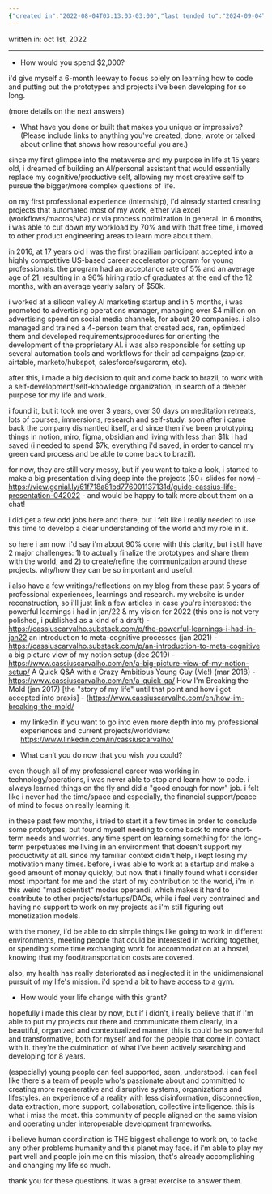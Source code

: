 ```yaml
---
{"created in":"2022-08-04T03:13:03-03:00","last tended to":"2024-09-04T14:55:25-03:00","tags":["🌿"],"dg-publish":true,"permalink":"/010-notes-from-courses-events-and-chats/2022-08-inflection-grants-application/","dgPassFrontmatter":true,"created":"2022-08-04T03:13:03.726-03:00","updated":"2024-09-04T14:55:26.690-03:00"}
---
```


written in: oct 1st, 2022

---

- How would you spend $2,000?

i'd give myself a 6-month leeway to focus solely on learning how to code and putting out the prototypes and projects i've been developing for so long.

(more details on the next answers)

- What have you done or built that makes you unique or impressive?
(Please include links to anything you've created, done, wrote or talked about online that shows how resourceful you are.)

since my first glimpse into the metaverse and my purpose in life at 15 years old, i dreamed of building an AI/personal assistant that would essentially replace my cognitive/productive self, allowing my most creative self to pursue the bigger/more complex questions of life.

on my first professional experience (internship), i'd already started creating projects that automated most of my work, either via excel (workflows/macros/vba) or via process optimization in general. in 6 months, i was able to cut down my workload by 70% and with that free time, i moved to other product engineering areas to learn more about them.

in 2016, at 17 years old i was the first brazilian participant accepted into a highly competitive US-based career accelerator program for young professionals. the program had an acceptance rate of 5% and an average age of 21, resulting in a 96% hiring ratio of graduates at the end of the 12 months, with an average yearly salary of $50k.

i worked at a silicon valley AI marketing startup and in 5 months, i was promoted to advertising operations manager, managing over $4 million on advertising spend on social media channels, for about 20 companies. i also managed and trained a 4-person team that created ads, ran, optimized them and developed requirements/procedures for orienting the development of the proprietary AI. i was also responsible for setting up several automation tools and workflows for their ad campaigns (zapier, airtable, marketo/hubspot, salesforce/sugarcrm, etc).

after this, i made a big decision to quit and come back to brazil, to work with a self-development/self-knowledge organization, in search of a deeper purpose for my life and work.

i found it, but it took me over 3 years, over 30 days on meditation retreats, lots of courses, immersions, research and self-study. soon after i came back the company dismantled itself, and since then i've been prototyping things in notion, miro, figma, obsidian and living with less than $1k i had saved (i needed to spend $7k, everything i'd saved, in order to cancel my green card process and be able to come back to brazil).

for now, they are still very messy, but if you want to take a look, i started to make a big presentation diving deep into the projects (50+ slides for now) - https://view.genial.ly/61f718a81bd776001137131d/guide-cassius-life-presentation-042022 - and would be happy to talk more about them on a chat!

i did get a few odd jobs here and there, but i felt like i really needed to use this time to develop a clear understanding of the world and my role in it.

so here i am now. i'd say i'm about 90% done with this clarity, but i still have 2 major challenges: 1) to actually finalize the prototypes and share them with the world, and 2) to create/refine the communication around these projects. why/how they can be so important and useful.

i also have a few writings/reflections on my blog from these past 5 years of professional experiences, learnings and research. my website is under reconstruction, so i'll just link a few articles in case you're interested:
the powerful learnings i had in jan/22 & my vision for 2022 (this one is not very polished, i published as a kind of a draft) - https://cassiuscarvalho.substack.com/p/the-powerful-learnings-i-had-in-jan22
an introduction to meta-cognitive processes (jan 2021) - https://cassiuscarvalho.substack.com/p/an-introduction-to-meta-cognitive
a big picture view of my notion setup (dec 2019) - https://www.cassiuscarvalho.com/en/a-big-picture-view-of-my-notion-setup/
A Quick Q&A with a Crazy Ambitious Young Guy (Me!) (mar 2018) - https://www.cassiuscarvalho.com/en/a-quick-qa/
How I'm Breaking the Mold (jan 2017) [the "story of my life" until that point and how i got accepted into praxis] - (https://www.cassiuscarvalho.com/en/how-im-breaking-the-mold/

+ my linkedin if you want to go into even more depth into my professional experiences and current projects/worldview: https://www.linkedin.com/in/cassiuscarvalho/

- What can’t you do now that you wish you could?

even though all of my professional career was working in technology/operations, i was never able to stop and learn how to code. i always learned things on the fly and did a "good enough for now" job. i felt like i never had the time/space and especially, the financial support/peace of mind to focus on really learning it.

in these past few months, i tried to start it a few times in order to conclude some prototypes, but found myself needing to come back to more short-term needs and worries. any time spent on learning something for the long-term perpetuates me living in an environment that doesn't support my productivity at all. since my familiar context didn't help, i kept losing my motivation many times. before, i was able to work at a startup and make a good amount of money quickly, but now that i finally found what i consider most important for me and the start of my contribution to the world, i'm in this weird "mad scientist" modus operandi, which makes it hard to contribute to other projects/startups/DAOs, while i feel very contrained and having no support to work on my projects as i'm still figuring out monetization models.

with the money, i'd be able to do simple things like going to work in different environments, meeting people that could be interested in working together, or spending some time exchanging work for accommodation at a hostel, knowing that my food/transportation costs are covered.

also, my health has really deteriorated as i neglected it in the unidimensional pursuit of my life's mission. i'd spend a bit to have access to a gym.

- How would your life change with this grant?

hopefully i made this clear by now, but if i didn't, i really believe that if i'm able to put my projects out there and communicate them clearly, in a beautiful, organized and contextualized manner, this is could be so powerful and transformative, both for myself and for the people that come in contact with it. they're the culmination of what i've been actively searching and developing for 8 years.

(especially) young people can feel supported, seen, understood. i can feel like there's a team of people who's passionate about and committed to creating more regenerative and disruptive systems, organizations and lifestyles. an experience of a reality with less disinformation, disconnection, data extraction, more support, collaboration, collective intelligence. this is what i miss the most. this community of people aligned on the same vision and operating under interoperable development frameworks.

i believe human coordination is THE biggest challenge to work on, to tacke any other problems humanity and this planet may face. if i'm able to play my part well and people join me on this mission, that's already accomplishing and changing my life so much.

thank you for these questions. it was a great exercise to answer them.